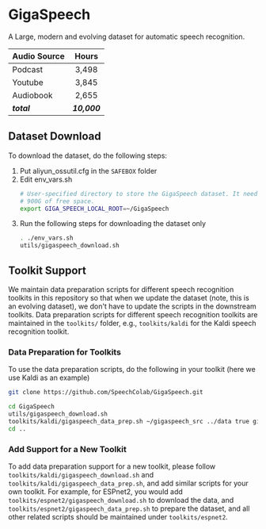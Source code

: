 # GigaSpeech
A Large, modern and evolving dataset for automatic speech recognition.

| Audio Source   |      Hours    |
|:---------------|:-------------:|
| Podcast        |  3,498        |
| Youtube        |  3,845        |
| Audiobook      |  2,655        |
| ***total***    |  ***10,000*** |


## Dataset Download
To download the dataset, do the following steps:
1. Put aliyun_ossutil.cfg in the `SAFEBOX` folder
2. Edit env_vars.sh
    ```bash
    # User-specified directory to store the GigaSpeech dataset. It needs at least
    # 900G of free space.
    export GIGA_SPEECH_LOCAL_ROOT=~/GigaSpeech
    ```
3. Run the following steps for downloading the dataset only
   ```bash
   . ./env_vars.sh
   utils/gigaspeech_download.sh
   ```

## Toolkit Support
We maintain data preparation scripts for different speech recognition toolkits
in this repository so that when we update the dataset (note, this is an evolving
dataset), we don't have to update the scripts in the downstream toolkits. Data
preparation scripts for different speech recognition toolkits are maintained in
the `toolkits/` folder, e.g., `toolkits/kaldi` for the Kaldi speech recognition
toolkit.

### Data Preparation for Toolkits
To use the data preparation scripts, do the following in your toolkit (here we
use Kaldi as an example)
```bash
git clone https://github.com/SpeechColab/GigaSpeech.git

cd GigaSpeech
utils/gigaspeech_download.sh
toolkits/kaldi/gigaspeech_data_prep.sh ~/gigaspeech_src ../data true gigaspeech
cd ..
```

### Add Support for a New Toolkit
To add data preparation support for a new toolkit, please follow
`toolkits/kaldi/gigaspeech_download.sh` and `toolkits/kaldi/gigaspeech_data_prep.sh`,
and add similar scripts for your own toolkit. For example, for ESPnet2, you
would add `toolkits/espnet2/gigaspeech_download.sh` to download the data, and
`toolkits/espnet2/gigaspeech_data_prep.sh` to prepare the dataset, and all
other related scripts should be maintained under `toolkits/espnet2`.
